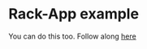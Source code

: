 # Rack-App example

You can do this too. Follow along [here](https://www.sitepoint.com/rack-app-a-performant-and-pragmatic-web-microframework/)
